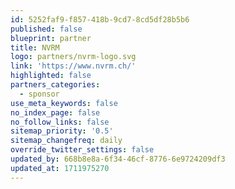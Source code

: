 ```yaml
---
id: 5252faf9-f857-418b-9cd7-8cd5df28b5b6
published: false
blueprint: partner
title: NVRM
logo: partners/nvrm-logo.svg
link: 'https://www.nvrm.ch/'
highlighted: false
partners_categories:
  - sponsor
use_meta_keywords: false
no_index_page: false
no_follow_links: false
sitemap_priority: '0.5'
sitemap_changefreq: daily
override_twitter_settings: false
updated_by: 668b8e8a-6f34-46cf-8776-6e9724209df3
updated_at: 1711975270
---
```

